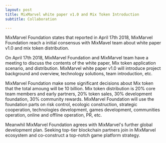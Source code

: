 ```yaml
---
layout: post
title: MixMarvel white paper v1.0 and Mix Token Introduction
subtitle: Collaboration

---
```


MixMarvel Foundation states that reported in April 17th 2018, MixMarvel Foundation reach a initial consensus with MixMavel team about white paper v1.0 and mix token distribution. 

On April 17th 2018, MixMarvel Foundation and MixMarvel team have a meeting to discuss the contents of the white paper, Mix token application scenario, and distribution. MixMarvel white paper v1.0 will introduce project background and overview, technology solutions, team introduction, etc.  

MixMarvel Foundation make some significant decisions about Mix token that the total amoung  will be 10 billion. Mix token distribution is 20% core team members and early partners, 20% token sales, 30% development foundation, 30% community rewards. MixMarvel Foundation will use the foundation parts on risk control, ecologic construction, strategic cooperation, technologies development, games development, communities operation, online and offline operation, PR, etc. 

Meanwhil MixMarvel Foundation agrees with MixMarvel's further global development plan. Seeking top-tier blockchain partners join in MixMarvel ecosystem and co-construct a top-notch game platform strategy. 
